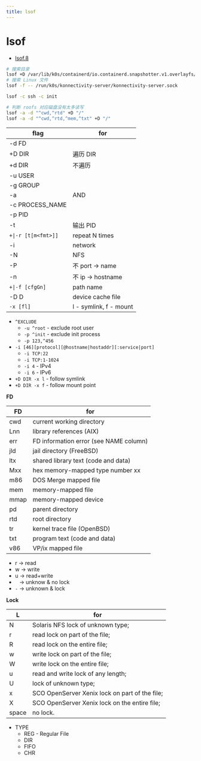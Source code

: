 ```yaml
---
title: lsof
---
```


# lsof

- [lsof.8](https://man7.org/linux/man-pages/man8/lsof.8.html)

```bash
# 搜索目录
lsof +D /var/lib/k0s/containerd/io.containerd.snapshotter.v1.overlayfs/
# 搜索 Linux 文件
lsof -f -- /run/k0s/konnectivity-server/konnectivity-server.sock

lsof -c ssh -c init

# 判断 roofs 对应磁盘没有太多读写
lsof -a -d "^cwd,^rtd" +D "/"
lsof -a -d "^cwd,^rtd,^mem,^txt" +D "/"
```

| flag                | for                    |
| ------------------- | ---------------------- |
| -d FD               |
| +D DIR              | 遍历 DIR               |
| +d DIR              | 不遍历                 |
| -u USER             |
| -g GROUP            |
| -a                  | AND                    |
| -c PROCESS_NAME     |                        |
| -p PID              |
| -t                  | 输出 PID               |
| `+\|-r [t[m<fmt>]]` | repeat N times         |
| -i                  | network                |
| -N                  | NFS                    |
| -P                  | 不 port -> name        |
| -n                  | 不 ip -> hostname      |
| `+\|-f [cfgGn]`     | path name              |
| -D D                | device cache file       |
| `-x [fl]`           | l - symlink, f - mount |

- `^EXCLUDE`
  - `-u ^root` - exclude root user
  - `-p ^init` - exclude init process
  - `-p 123,^456`
- `-i [46][protocol][@hostname|hostaddr][:service|port]`
  - `-i TCP:22`
  - `-i TCP:1-1024`
  - `-i 4` - IPv4
  - `-i 6` - IPv6
- `+D DIR -x l` - follow symlink
- `+D DIR -x f` - follow mount point

**FD**

| FD   | for                                    |
| ---- | -------------------------------------- |
| cwd  | current working directory              |
| Lnn  | library references (AIX)               |
| err  | FD information error (see NAME column) |
| jld  | jail directory (FreeBSD)               |
| ltx  | shared library text (code and data)    |
| Mxx  | hex memory-mapped type number xx       |
| m86  | DOS Merge mapped file                  |
| mem  | memory-mapped file                     |
| mmap | memory-mapped device                   |
| pd   | parent directory                       |
| rtd  | root directory                         |
| tr   | kernel trace file (OpenBSD)            |
| txt  | program text (code and data)           |
| v86  | VP/ix mapped file                      |

- r -> read
- w -> write
- u -> read+write
- ` ` -> unknow & no lock
- `-` -> unknown & lock

**Lock**

| L     | for                                            |
| ----- | ---------------------------------------------- |
| N     | Solaris NFS lock of unknown type;              |
| r     | read lock on part of the file;                 |
| R     | read lock on the entire file;                  |
| w     | write lock on part of the file;                |
| W     | write lock on the entire file;                 |
| u     | read and write lock of any length;             |
| U     | lock of unknown type;                          |
| x     | SCO OpenServer Xenix lock on part of the file; |
| X     | SCO OpenServer Xenix lock on the entire file;  |
| space | no lock.                                       |

- TYPE
  - REG - Regular File
  - DIR
  - FIFO
  - CHR

